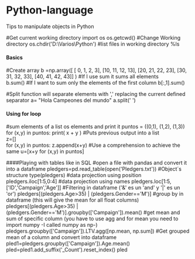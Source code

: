 # Python-language
Tips to manipulate objects in Python

#Get current working directory
import os
os.getcwd()
#Change Working directory
os.chdir('D:\Varios\Python')
#list files in working directory
%ls   

#### Basics
#Create array
b =np.array([
       [ 0,  1,  2,  3],
       [10, 11, 12, 13],
       [20, 21, 22, 23],
       [30, 31, 32, 33],
       [40, 41, 42, 43]]
       )
#If I use sum it sums all elements      
b.sum()
#If I want to sum only the elements of the first column
b[:,1].sum() 

#Split function will separate elements with ',' replacing the current defined separator
a= "Hola Campeones del mundo"
a.split(' ')

#### Using for loop
#sum elements of a list os elements and print it
puntos = ((0,1), (1,2), (1,3))
for (x,y) in puntos:
    print( x + y )
#Puts previous output into a list    
z=[]    
for (x,y) in puntos:
    z.append(x+y)
#Use a comprehension to achieve the same
u=[x+y for (x,y) in puntos]



####Playing with tables like in SQL
#open a file with pandas and convert it into a dataframe
pledgers=pd.read_table(open('Pledgers.txt'))
#Object´s structure
type(pledgers)
#data projection using position
pledgers.iloc[1:5,0:4]
#data projection using names
pledgers.loc[1:5, ['ID','Campaign','Age']]
#Filtering in dataframe ('&' es un 'and' y '|' es un 'or')
pledgers[(pledgers.Age>35) | (pledgers.Gender=='M')]
#group by in dataframe (this will give the mean for all float columns)
pledgers[(pledgers.Age>35) | (pledgers.Gender=='M')].groupby(['Campaign']).mean()
#get mean and sum of specific column (you have to use agg and for mean you need to import numpy -I called numpy as np-)
pledgers.groupby(['Campaign']).LTV.agg([np.mean, np.sum])
#Get grouped mean of a column and convert into dataframe
pled1=pledgers.groupby(['Campaign']).Age.mean()
pled=pled1.add_suffix('_Count').reset_index()
pled

